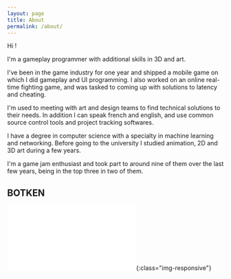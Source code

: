 ```yaml
---
layout: page
title: About
permalink: /about/
---
```


Hi !

I'm a gameplay programmer with additional skills in 3D and art.

I've been in the game industry for one year and shipped a mobile game on which I did gameplay and UI programming.
I also worked on an online real-time fighting game, and was tasked to coming up with solutions to latency and cheating.

I'm used to meeting with art and design teams to find technical solutions to their needs.
In addition I can speak french and english, and use common source control tools and project tracking softwares.

I have a degree in computer science with a specialty in machine learning and networking.
Before going to the university I studied animation, 2D and 3D art during a few years.

I'm a game jam enthusiast and took part to around nine of them over the last few years, being in the top three in two of them.

## BOTKEN

![image-title-here](static/img/777.fig){:class="img-responsive"}
